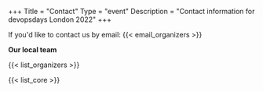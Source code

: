 +++
Title = "Contact"
Type = "event"
Description = "Contact information for devopsdays London 2022"
+++

If you'd like to contact us by email: {{< email_organizers >}}

**Our local team**

{{< list_organizers >}}


{{< list_core >}}
